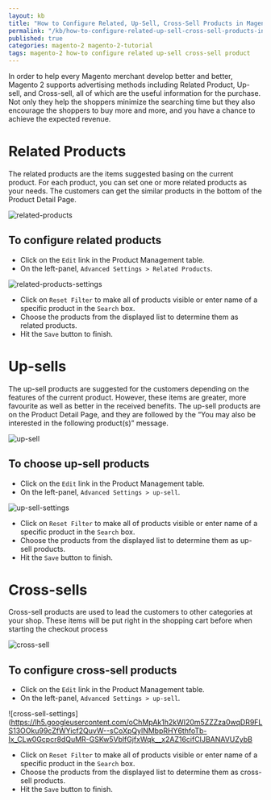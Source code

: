 ```yaml
---
layout: kb
title: "How to Configure Related, Up-Sell, Cross-Sell Products in Magento 2"
permalink: "/kb/how-to-configure-related-up-sell-cross-sell-products-in-magento-2.html"
published: true
categories: magento-2 magento-2-tutorial
tags: magento-2 how-to configure related up-sell cross-sell product
---
```


In order to help every Magento merchant develop better and better, Magento 2 supports advertising methods including Related Product, Up-sell, and Cross-sell, all of which are the useful information for the purchase. Not only they help the shoppers minimize the searching time but they also encourage the shoppers to buy more and more, and you have a chance to achieve the expected revenue. 

# Related Products

The related products are the items suggested basing on the current product. For each product, you can set one or more related products as your needs. The customers can get the similar products in the bottom of the Product Detail Page.
 
![related-products](https://lh3.googleusercontent.com/21nx8W3MOiSWpdzrtQqYkgkn0XVtUb7zy6WQtgwswDIEYu2yuf-9OeihK_7Z5sHOyWSP0zseoMwjzJgcyBTnnW--812ywtiGfpFORrBtnh5z5qc4GB57BQU8n97GY1Wk9ybp1SUL)

## To configure related products
* Click on the `Edit` link in the Product Management table.
* On the left-panel, `Advanced Settings > Related Products`.

![related-products-settings](https://lh3.googleusercontent.com/hSdK9aYqMltuTEHlqOom91aHQUyxoGHslVizwjB-Glo71QPgxicE2TVXL7lbaG_oaNHKDs7kOcBvH-VyjpH-vxca1b6I_sg4ZUfIMY-Z4OnxcTzMWH2VscS4Z2I5eMZpatCm8YcS)

* Click on `Reset Filter` to make all of products visible or enter name of a specific product in the `Search` box.
* Choose the products from the displayed list to determine them as related products.
* Hit the `Save` button to finish.

# Up-sells

The up-sell products are suggested for the customers depending on the features of the current product. However, these items are greater, more favourite as well as better in the received benefits. The up-sell products are on the Product Detail Page, and they are followed by the “You may also be interested in the following product(s)” message.

![up-sell](https://lh3.googleusercontent.com/OCInIm3HwbWlurmV0P0Y0ZCFO_NAME5jbygSWJZeRBCNQRIcgm4ENAyOLSlVatNVfthbsE-Oiqwlw0ygUq45J5hPQvd9w6c72O69bId-qJr-cCVUPkWF-UwZyQmfQwIkKPyZo_1J)

## To choose up-sell products
* Click on the `Edit` link in the Product Management table.
* On the left-panel, `Advanced Settings > up-sell`.

![up-sell-settings](https://lh5.googleusercontent.com/8FixVgCi-obBbzSb3o8sRJhu7YUBjr7SNKqQPdtGWGlX9X9bGrpHjSnnG2rOVCLU33WBSQjOctKBI_2eXrY99hoNu4JQYjt_3YRLQc8jMctxu1f1Ehy4pb4sEI-EQ3l2-YcAVzhl)

* Click on `Reset Filter` to make all of products visible or enter name of a specific product in the `Search` box.
* Choose the products from the displayed list to determine them as up-sell products.
* Hit the `Save` button to finish.

# Cross-sells

Cross-sell products are used to lead the customers to other categories at your shop. These items will be put right in the shopping cart before when starting the checkout process

![cross-sell](https://lh5.googleusercontent.com/u2ACD8Jhhfu6rzdSmeIPOSrJxOPhJj2CxG4G-O99IPEAIMD2zZOEUPyUTtAWElD9GzCCO-HUtVDkLfoLzp639vJRyuUXeH0Px4Guwhhdg1s_KPmZ7wk8o75RKnvyqgrnoOn_Gic_)

## To configure cross-sell products

* Click on the `Edit` link in the Product Management table.
* On the left-panel, `Advanced Settings > up-sell`.

![cross-sell-settings](https://lh5.googleusercontent.com/oChMpAk1h2kWI20m5ZZZza0wqDR9FLS13OOku99cZfWYicf2QuvW--sCoXpQylNMbpRHY6thfoTb-Ix_CLw0Gcpcr8dQuMR-GSKw5VblfGjfxWqk__x2AZ16cifCIJBANAVUZybB

* Click on `Reset Filter` to make all of products visible or enter name of a specific product in the `Search` box.
* Choose the products from the displayed list to determine them as cross-sell products.
* Hit the `Save` button to finish.
